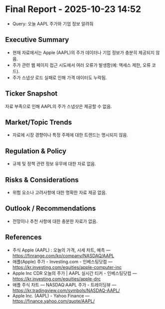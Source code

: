 # Final Report - 2025-10-23 14:52
- Query: 오늘 AAPL 주가와 기업 정보 알려줘

## Executive Summary
- 현재 자료에서는 Apple (AAPL)의 주가 데이터나 기업 정보가 충분히 제공되지 않음.
- 주가 관련 웹 페이지 접근 시도에서 여러 오류가 발생함(예: 액세스 제한, 오류 코드).
- 주가 스냅샷 로드 실패로 인해 가격 데이터도 누락됨.

## Ticker Snapshot
자료 부족으로 인해 AAPL의 주가 스냅샷은 제공할 수 없음.

## Market/Topic Trends
- 자료에 시장 경향이나 특정 주제에 대한 트렌드는 명시되지 않음.

## Regulation & Policy
- 규제 및 정책 관련 정보 유무에 대한 자료 없음.

## Risks & Considerations
- 위험 요소나 고려사항에 대한 명확한 자료 제공 없음.

## Outlook / Recommendations
- 전망이나 추천 사항에 대한 충분한 자료가 없음.

## References
- 주식 Apple (AAPL) : 오늘의 가격, 시세 차트, 예측 — https://finrange.com/ko/company/NASDAQ/AAPL
- 애플(Apple) 주가 - Investing.com - 인베스팅닷컴 — https://kr.investing.com/equities/apple-computer-inc
- Apple Inc CDR 오늘의 주가 | AAPL 실시간 티커 - 인베스팅닷컴 — https://kr.investing.com/equities/apple-drc
- 애플 주식 차트 — NASDAQ:AAPL 주가 - 트레이딩뷰 — https://kr.tradingview.com/symbols/NASDAQ-AAPL/
- Apple Inc. (AAPL) - Yahoo Finance — https://finance.yahoo.com/quote/AAPL/